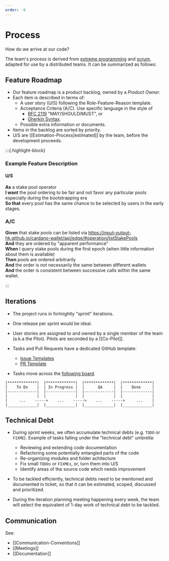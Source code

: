 ```yaml
---
order: -8
---
```


# Process

How do we arrive at our code?

The team's process is derived from [extreme programming][xp] and [scrum][scrum], adapted for use by a distributed teams. It can be summarized as follows:

## Feature Roadmap

- Our feature roadmap is a product backlog, owned by a _Product Owner_.
- Each item is described in terms of:
    - A user story (U/S) following the Role-Feature-Reason template.
    - Acceptance Criteria (A/C). Use specific language in the style of 
      - [RFC 2119](https://www.rfc-editor.org/rfc/rfc2119.html) "MAY/SHOULD/MUST", or
      - [Gherkin Syntax](https://docs.behat.org/en/v2.5/guides/1.gherkin.html).
    - Possible extra information or documents.
- Items in the backlog are sorted by priority.
- U/S are [[Estimation-Process|estimated]] by the team, before the development proceeds.


:::{.highlight-block}

### Example Feature Description

#### U/S

**As** a stake pool operator  
**I want** the pool ordering to be fair and not favor any particular pools especially during the bootstrapping era  
**So that** every pool has the same chance to be selected by users in the early stages.

### A/C

**Given** that stake pools can be listed via https://input-output-hk.github.io/cardano-wallet/api/edge/#operation/listStakePools  
**And** they are ordered by "apparent performance"  
**When** I query stake pools during the first epoch (when little information about them is available)  
**Then** pools are ordered arbitrarily  
**And** the order is not necessarily the same between different wallets  
**And** the order is consistent between successive calls within the same wallet.

:::

## Iterations

- The project runs in fortnightly "sprint" iterations.

- One release per sprint would be ideal.

- User stories are assigned to and owned by a single member of the team (a.k.a the Pilot).
  Pilots are seconded by a [[Co-Pilot]].

- Tasks and Pull Requests have a dedicated GitHub template:
    - [Issue Templates](https://github.com/input-output-hk/cardano-wallet/blob/master/.github/ISSUE_TEMPLATE/)
    - [PR Template](https://github.com/input-output-hk/cardano-wallet/blob/master/.github/PULL_REQUEST_TEMPLATE.md)

- Tasks move across the [following board](https://input-output.atlassian.net/jira/software/c/projects/ADP/boards/231).

```
|*************|  |*************|  |*************|  |*************|
|    To Do    |  | In Progress |  |      QA     |  |    Done     |
|-------------|  |-------------|  |-------------|  |-------------|
|             |  |             |  |             |  |             |
|     ...    ----->    ...    ----->    ...    ----->     ...    |
|_____________|  |_____________|  |_____________|  |_____________|
```


## Technical Debt

- During sprint weeks, we often accumulate technical debts (e.g. `TODO` or `FIXME`). Example of tasks falling under the "technical debt" umbrella:
    - Reviewing and extending code documentation
    - Refactoring some potentially entangled parts of the code
    - Re-organizing modules and folder achitecture
    - Fix small `TODOs` or `FIXMEs`, or, turn them into U/S
    - Identify areas of the source code which needs improvement

- To be tackled efficiently, technical debts need to be mentioned and documented in ticket, so that it can be estimated, scoped, discussed and prioritized.
- During the iteration planning meeting happening every week, the team will select the equivalent of 1-day work of technical debt to be tackled.


## Communication

See:
  - [[Communication-Conventions]]
  - [[Meetings]]
  - [[Documentation]]

[xp]: http://www.extremeprogramming.org
[scrum]: https://scrumguides.org/scrum-guide.html#scrum-definition
